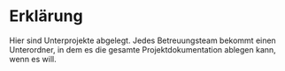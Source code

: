 # Erklärung
Hier sind Unterprojekte abgelegt.
Jedes Betreuungsteam bekommt einen Unterordner, in dem es die gesamte Projektdokumentation ablegen kann, wenn es will.